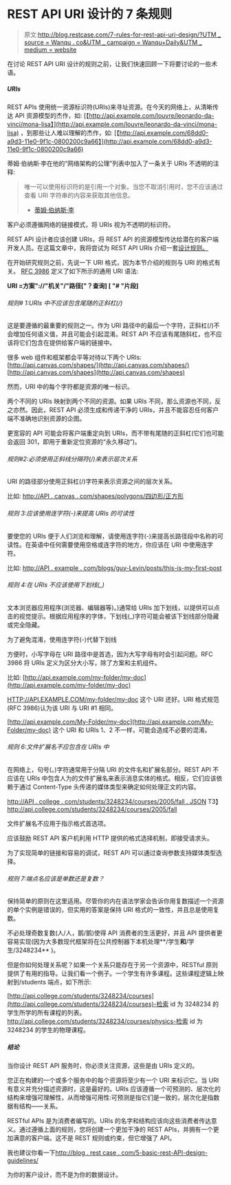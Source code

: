 # REST API URI 设计的 7 条规则

> 原文:[http://blog.restcase.com/7-rules-for-rest-api-uri-design/?UTM _ source = Wanqu . co&UTM _ campaign = Wanqu+Daily&UTM _ medium = website](http://blog.restcase.com/7-rules-for-rest-api-uri-design/?utm_source=wanqu.co&utm_campaign=Wanqu+Daily&utm_medium=website)



在讨论 REST API URI 设计的规则之前，让我们快速回顾一下将要讨论的一些术语。

##### URIs

REST APIs 使用统一资源标识符(URIs)来寻址资源。在今天的网络上，从清晰传达 API 资源模型的杰作，如:
[【http://api.example.com/louvre/leonardo-da-vinci/mona-lisa】](http://api.example.com/louvre/leonardo-da-vinci/mona-lisa)
，到那些让人难以理解的杰作，如:
[【http://api.example.com/68dd0-a9d3-11e0-9f1c-0800200c9a66】](http://api.example.com/68dd0-a9d3-11e0-9f1c-0800200c9a66)

蒂姆·伯纳斯·李在他的“网络架构的公理”列表中加入了一条关于 URIs 不透明的注释:

> 唯一可以使用标识符的是引用一个对象。当您不取消引用时，您不应该通过查看 URI 字符串的内容来获取其他信息。
> - [蒂姆·伯纳斯·李](http://www.w3.org/DesignIssues/Axioms.html)

客户必须遵循网络的链接模式，将 URIs 视为不透明的标识符。

REST API 设计者应该创建 URIs，将 REST API 的资源模型传达给潜在的客户端开发人员。在这篇文章中，我将尝试为 REST API URIs 介绍一套[设计规则。](http://www.restcase.com)

在开始研究规则之前，先说一下 URI 格式，因为本节介绍的规则与 URI 的格式有关。
[RFC 3986](https://www.ietf.org/rfc/rfc3986.txt) 定义了如下所示的通用 URI 语法:

**URI =方案"://"机关"/"路径["？查询] [ "# "片段]**

###### 规则# 1:URIs 中不应该包含尾随的正斜杠(/)

这是要遵循的最重要的规则之一。作为 URI 路径中的最后一个字符，正斜杠(/)不会增加任何语义值，并且可能会引起混淆。REST API 不应该有尾随斜杠，也不应该将它们包含在提供给客户端的链接中。

很多 web 组件和框架都会平等对待以下两个 URIs:
[http://api.canvas.com/shapes/](http://api.canvas.com/shapes/)
[http://api.canvas.com/shapes](http://api.canvas.com/shapes)

然而，URI 中的每个字符都是资源的唯一标识。

两个不同的 URIs 映射到两个不同的资源。如果 URIs 不同，那么资源也不同，反之亦然。因此，REST API 必须生成和传递干净的 URIs，并且不能容忍任何客户端不准确地识别资源的企图。

更宽容的 API 可能会将客户端重定向到 URIs，而不带有尾随的正斜杠(它们也可能会返回 301，即用于重新定位资源的“永久移动”)。

###### 规则#2:必须使用正斜线分隔符(/)来表示层次关系

URI 的路径部分使用正斜杠(/)字符来表示资源之间的层次关系。

比如:
[http://API . canvas . com/shapes/polygons/四边形/正方形](http://api.canvas.com/shapes/polygons/quadrilaterals/squares)

###### 规则 3:应该使用连字符(-)来提高 URIs 的可读性

要使您的 URIs 便于人们浏览和理解，请使用连字符(-)来提高长路径段中名称的可读性。在英语中任何需要使用空格或连字符的地方，你应该在 URI 中使用连字符。

比如:
[http://API . example . com/blogs/guy-Levin/posts/this-is-my-first-post](http://api.example.com/blogs/guy-levin/posts/this-is-my-first-post)

###### 规则 4:在 URIs 不应该使用下划线(_)

文本浏览器应用程序(浏览器、编辑器等)。)通常给 URIs 加下划线，以提供可以点击的视觉提示。根据应用程序的字体，下划线(_)字符可能会被该下划线部分隐藏或完全隐藏。

为了避免混淆，使用连字符(-)代替下划线

方便时，小写字母在 URI 路径中是首选，因为大写字母有时会引起问题。RFC 3986 将 URIs 定义为区分大小写，除了方案和主机组件。

比如:
[http://api.example.com/my-folder/my-doc](http://api.example.com/my-folder/my-doc)

[HTTP://API.EXAMPLE.COM/my-folder/my-doc](HTTP://API.EXAMPLE.COM/my-folder/my-doc)
这个 URI 还好。URI 格式规范(RFC 3986)认为该 URI 与 URI #1 相同。

[http://api.example.com/My-Folder/my-doc](http://api.example.com/My-Folder/my-doc)
这个 URI 和 URIs 1、2 不一样，可能会造成不必要的混淆。

###### 规则 6:文件扩展名不应包含在 URIs 中

在网络上，句号(。)字符通常用于分隔 URI 的文件名和扩展名部分。REST API 不应该在 URIs 中包含人为的文件扩展名来表示消息实体的格式。相反，它们应该依赖于通过 Content-Type 头传递的媒体类型来确定如何处理正文的内容。

[http://API . college . com/students/3248234/courses/2005/fall . JSON](http://api.college.com/students/3248234/courses/2005/fall.json)
T3】http://api.college.com/students/3248234/courses/2005/fall

文件扩展名不应用于指示格式首选项。

应该鼓励 REST API 客户机利用 HTTP 提供的格式选择机制，即接受请求头。

为了实现简单的链接和容易的调试，REST API 可以通过查询参数支持媒体类型选择。

###### 规则 7:端点名应该是单数还是复数？

保持简单的原则在这里适用。尽管你的内在语法学家会告诉你用复数描述一个资源的单个实例是错误的，但实用的答案是保持 URI 格式的一致性，并且总是使用复数。

不必处理奇数复数(人/人，鹅/鹅)使得 API 消费者的生活更好，并且 API 提供者更容易实现(因为大多数现代框架将在公共控制器下本机处理**/学生**和**/学生/3248234** )。

但是你如何处理关系呢？如果一个关系只能存在于另一个资源中，RESTful 原则提供了有用的指导。让我们看一个例子。一个学生有许多课程。这些课程逻辑上映射到/students 端点，如下所示:

[http://api.college.com/students/3248234/courses](http://api.college.com/students/3248234/courses)-检索 id 为 3248234 的学生所学的所有课程的列表。http://api.college.com/students/3248234/courses/physics-检索 id 为 3248234 的学生的物理课程。

##### 结论

当你设计 REST API 服务时，你必须关注资源，这些是由 URIs 定义的。

您正在构建的一个或多个服务中的每个资源将至少有一个 URI 来标识它。当 URI 有意义并充分描述资源时，这是最好的。URIs 应该遵循一个可预测的、层次化的结构来增强可理解性，从而增强可用性:可预测是指它们是一致的，层次化是指数据有结构——关系。

RESTful APIs 是为消费者编写的。URIs 的名字和结构应该向这些消费者传达意义。通过遵循上面的规则，您将创建一个更加干净的 REST APIs，并拥有一个更加满意的客户端。这不是 REST 规则或约束，但它增强了 API。

我也建议你看一下[http://blog . rest case . com/5-basic-rest-API-design-guidelines/](http://blog.restcase.com/5-basic-rest-api-design-guidelines/)

为你的客户设计，而不是为你的数据设计。

